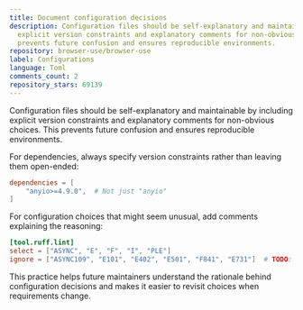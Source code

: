 ```yaml
---
title: Document configuration decisions
description: Configuration files should be self-explanatory and maintainable by including
  explicit version constraints and explanatory comments for non-obvious choices. This
  prevents future confusion and ensures reproducible environments.
repository: browser-use/browser-use
label: Configurations
language: Toml
comments_count: 2
repository_stars: 69139
---
```


Configuration files should be self-explanatory and maintainable by including explicit version constraints and explanatory comments for non-obvious choices. This prevents future confusion and ensures reproducible environments.

For dependencies, always specify version constraints rather than leaving them open-ended:
```toml
dependencies = [
    "anyio>=4.9.0",  # Not just "anyio"
]
```

For configuration choices that might seem unusual, add comments explaining the reasoning:
```toml
[tool.ruff.lint]
select = ["ASYNC", "E", "F", "I", "PLE"]
ignore = ["ASYNC109", "E101", "E402", "E501", "F841", "E731"]  # TODO: determine if adding timeouts to all the unbounded async functions is needed / worth-it so we can un-ignore ASYNC109
```

This practice helps future maintainers understand the rationale behind configuration decisions and makes it easier to revisit choices when requirements change.